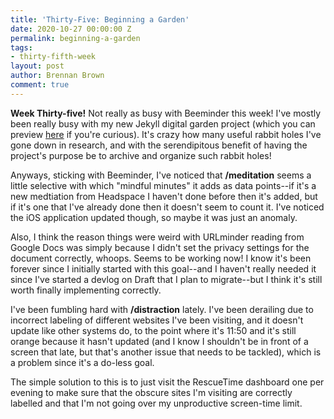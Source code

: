 ```yaml
---
title: 'Thirty-Five: Beginning a Garden'
date: 2020-10-27 00:00:00 Z
permalink: beginning-a-garden
tags:
- thirty-fifth-week
layout: post
author: Brennan Brown
comment: true
---
```


**Week Thirty-five!** Not really as busy with Beeminder this week! I've mostly been really busy with my new Jekyll digital garden project (which you can preview [here](https://enjoymentwork.netlify.app) if you're curious). It's crazy how many useful rabbit holes I've gone down in research, and with the serendipitous benefit of having the project's purpose be to archive and organize such rabbit holes!

Anyways, sticking with Beeminder, I've noticed that **/meditation** seems a little selective with which "mindful minutes" it adds as data points--if it's a new medtiation from Headspace I haven't done before then it's added, but if it's one that I've already done then it doesn't seem to count it. I've noticed the iOS application updated though, so maybe it was just an anomaly. 

Also, I think the reason things were weird with URLminder reading from Google Docs was simply because I didn't set the privacy settings for the document correctly, whoops. Seems to be working now! I know it's been forever since I initially started with this goal--and I haven't really needed it since I've started a devlog on Draft that I plan to migrate--but I think it's still worth finally implementing correctly.

I've been fumbling hard with **/distraction** lately. I've been derailing due to incorrect labeling of different websites I've been visiting, and it doesn't update like other systems do, to the point where it's 11:50 and it's still orange because it hasn't updated (and I know I shouldn't be in front of a screen that late, but that's another issue that needs to be tackled), which is a problem since it's a do-less goal. 

The simple solution to this is to just visit the RescueTime dashboard one per evening to make sure that the obscure sites I'm visiting are correctly labelled and that I'm not going over my unproductive screen-time limit.
